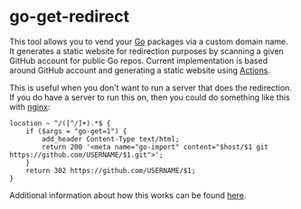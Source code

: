 # go-get-redirect

This tool allows you to vend your [Go](https://go.dev/) packages via a custom domain name. It generates a static website for redirection purposes by scanning a given GitHub account for public Go repos. Current implementation is based around GitHub account and generating a static website using [Actions](https://github.com/features/actions).

This is useful when you don't want to run a server that does the redirection. If you do have a server to run this on, then you could do something like this with [nginx](https://nginx.org):

```
location ~ ^/([^/]+).*$ {
	if ($args = "go-get=1") {
		add_header Content-Type text/html;
		return 200 '<meta name="go-import" content="$host/$1 git https://github.com/USERNAME/$1.git">';
	}
	return 302 https://github.com/USERNAME/$1;
}
```

Additional information about how this works can be found [here](https://pkg.go.dev/cmd/go#hdr-Remote_import_paths).
